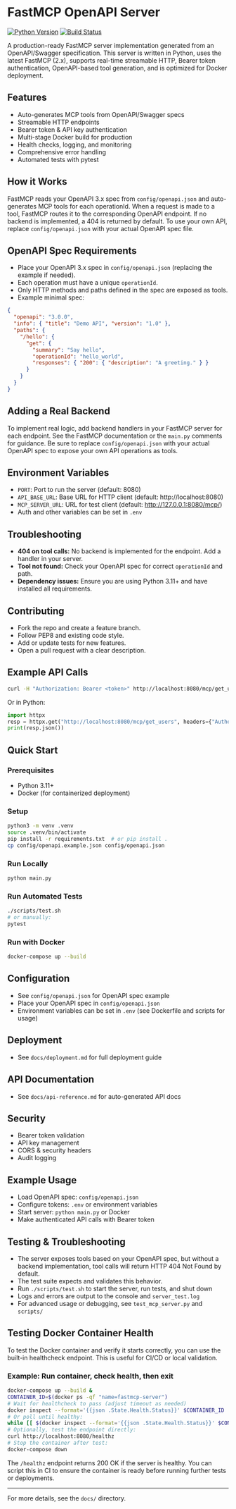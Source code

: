 # FastMCP OpenAPI Server

[![Python Version](https://img.shields.io/badge/python-3.11%2B-blue)](https://www.python.org/downloads/)
[![Build Status](https://img.shields.io/badge/build-passing-brightgreen)](https://github.com/your/repo/actions)

A production-ready FastMCP server implementation generated from an OpenAPI/Swagger specification. This server is written in Python, uses the latest FastMCP (2.x), supports real-time streamable HTTP, Bearer token authentication, OpenAPI-based tool generation, and is optimized for Docker deployment.

## Features
- Auto-generates MCP tools from OpenAPI/Swagger specs
- Streamable HTTP endpoints
- Bearer token & API key authentication
- Multi-stage Docker build for production
- Health checks, logging, and monitoring
- Comprehensive error handling
- Automated tests with pytest

## How it Works
FastMCP reads your OpenAPI 3.x spec from `config/openapi.json` and auto-generates MCP tools for each operationId. When a request is made to a tool, FastMCP routes it to the corresponding OpenAPI endpoint. If no backend is implemented, a 404 is returned by default. To use your own API, replace `config/openapi.json` with your actual OpenAPI spec file.

## OpenAPI Spec Requirements
- Place your OpenAPI 3.x spec in `config/openapi.json` (replacing the example if needed).
- Each operation must have a unique `operationId`.
- Only HTTP methods and paths defined in the spec are exposed as tools.
- Example minimal spec:

```json
{
  "openapi": "3.0.0",
  "info": { "title": "Demo API", "version": "1.0" },
  "paths": {
    "/hello": {
      "get": {
        "summary": "Say hello",
        "operationId": "hello_world",
        "responses": { "200": { "description": "A greeting." } }
      }
    }
  }
}
```

## Adding a Real Backend
To implement real logic, add backend handlers in your FastMCP server for each endpoint. See the FastMCP documentation or the `main.py` comments for guidance. Be sure to replace `config/openapi.json` with your actual OpenAPI spec to expose your own API operations as tools.

## Environment Variables
- `PORT`: Port to run the server (default: 8080)
- `API_BASE_URL`: Base URL for HTTP client (default: http://localhost:8080)
- `MCP_SERVER_URL`: URL for test client (default: http://127.0.0.1:8080/mcp/)
- Auth and other variables can be set in `.env`

## Troubleshooting
- **404 on tool calls:** No backend is implemented for the endpoint. Add a handler in your server.
- **Tool not found:** Check your OpenAPI spec for correct `operationId` and path.
- **Dependency issues:** Ensure you are using Python 3.11+ and have installed all requirements.

## Contributing
- Fork the repo and create a feature branch.
- Follow PEP8 and existing code style.
- Add or update tests for new features.
- Open a pull request with a clear description.

## Example API Calls
```sh
curl -H "Authorization: Bearer <token>" http://localhost:8080/mcp/get_users
```
Or in Python:
```python
import httpx
resp = httpx.get("http://localhost:8080/mcp/get_users", headers={"Authorization": "Bearer <token>"})
print(resp.json())
```

## Quick Start

### Prerequisites
- Python 3.11+
- Docker (for containerized deployment)

### Setup
```sh
python3 -m venv .venv
source .venv/bin/activate
pip install -r requirements.txt  # or pip install .
cp config/openapi.example.json config/openapi.json
```

### Run Locally
```sh
python main.py
```

### Run Automated Tests
```sh
./scripts/test.sh
# or manually:
pytest
```

### Run with Docker
```sh
docker-compose up --build
```

## Configuration
- See `config/openapi.json` for OpenAPI spec example
- Place your OpenAPI spec in `config/openapi.json`
- Environment variables can be set in `.env` (see Dockerfile and scripts for usage)

## Deployment
- See `docs/deployment.md` for full deployment guide

## API Documentation
- See `docs/api-reference.md` for auto-generated API docs

## Security
- Bearer token validation
- API key management
- CORS & security headers
- Audit logging

## Example Usage
- Load OpenAPI spec: `config/openapi.json`
- Configure tokens: `.env` or environment variables
- Start server: `python main.py` or Docker
- Make authenticated API calls with Bearer token

## Testing & Troubleshooting
- The server exposes tools based on your OpenAPI spec, but without a backend implementation, tool calls will return HTTP 404 Not Found by default.
- The test suite expects and validates this behavior.
- Run `./scripts/test.sh` to start the server, run tests, and shut down
- Logs and errors are output to the console and `server_test.log`
- For advanced usage or debugging, see `test_mcp_server.py` and `scripts/`

## Testing Docker Container Health
To test the Docker container and verify it starts correctly, you can use the built-in healthcheck endpoint. This is useful for CI/CD or local validation.

### Example: Run container, check health, then exit
```sh
docker-compose up --build &
CONTAINER_ID=$(docker ps -qf "name=fastmcp-server")
# Wait for healthcheck to pass (adjust timeout as needed)
docker inspect --format='{{json .State.Health.Status}}' $CONTAINER_ID
# Or poll until healthy:
while [[ $(docker inspect --format='{{json .State.Health.Status}}' $CONTAINER_ID) != '"healthy"' ]]; do sleep 1; done
# Optionally, test the endpoint directly:
curl http://localhost:8080/healthz
# Stop the container after test:
docker-compose down
```

The `/healthz` endpoint returns 200 OK if the server is healthy. You can script this in CI to ensure the container is ready before running further tests or deployments.

---

For more details, see the `docs/` directory.
